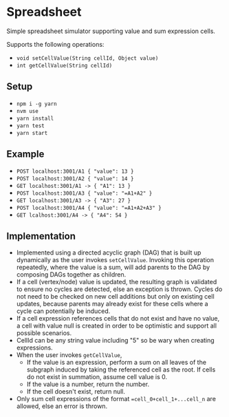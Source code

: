 # Spreadsheet

Simple spreadsheet simulator supporting value and sum expression cells.

Supports the following operations:

- `void setCellValue(String cellId, Object value)`
- `int getCellValue(String cellId)`

## Setup
- `npm i -g yarn`
- `nvm use` 
- `yarn install`
- `yarn test`
- `yarn start`

## Example

- `POST localhost:3001/A1 { "value": 13 }`
- `POST localhost:3001/A2 { "value": 14 }`
- `GET localhost:3001/A1 -> { "A1": 13 }`
- `POST localhost:3001/A3 { "value": "=A1+A2" }`
- `GET localhost:3001/A3 -> { "A3": 27 }`
- `POST localhost:3001/A4 { "value": "=A1+A2+A3" }`
- `GET lcalhost:3001/A4 -> { "A4": 54 }`

## Implementation

- Implemented using a directed acyclic graph (DAG) that is built up dynamically as the user invokes `setCellValue`. Invoking this operation repeatedly, where the value is a sum, will add parents to the DAG by composing DAGs together as children.
- If a cell (vertex/node) value is updated, the resulting graph is validated to ensure no cycles are detected, else an exception is thrown. Cycles do not need to be checked on new cell additions but only on existing cell updates, because parents may already exist for these cells where a cycle can potentially be induced.
- If a cell expression references cells that do not exist and have no value, a cell with value null is created in order to be optimistic and support all possible scenarios.
- CellId can be any string value including "5" so be wary when creating expressions.
- When the user invokes `getCellValue`,
  - If the value is an expression, perform a sum on all leaves of the subgraph induced by taking the referenced cell as the root. If cells do not exist in summation, assume cell value is 0.
  - If the value is a number, return the number.
  - If the cell doesn't exist, return null.
- Only sum cell expressions of the format `=cell_0+cell_1+...cell_n` are allowed, else an error is thrown.
